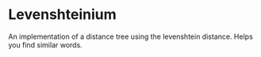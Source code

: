 # Levenshteinium
An implementation of a distance tree using the levenshtein distance. Helps you find similar words.

